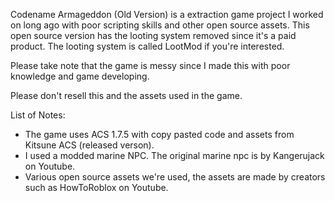 Codename Armageddon (Old Version) is a extraction game project I worked on long ago with poor scripting skills and other open source assets.
This open source version has the looting system removed since it's a paid product. The looting system is called LootMod if you're interested.

Please take note that the game is messy since I made this with poor knowledge and game developing.


Please don't resell this and the assets used in the game.


List of Notes:
- The game uses ACS 1.7.5 with copy pasted code and assets from Kitsune ACS (released verson).
- I used a modded marine NPC. The original marine npc is by Kangerujack on Youtube.
- Various open source assets we're used, the assets are made by creators such as HowToRoblox on Youtube.
